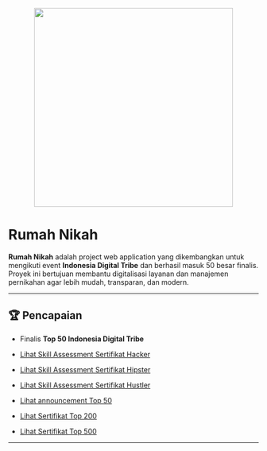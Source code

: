 <p align="center"><a href="https://laravel.com" target="_blank"><img src="https://raw.githubusercontent.com/laravel/art/master/logo-lockup/5%20SVG/2%20CMYK/1%20Full%20Color/laravel-logolockup-cmyk-red.svg" width="400"></a></p>

# Rumah Nikah

**Rumah Nikah** adalah project web application yang dikembangkan untuk mengikuti event **Indonesia Digital Tribe** dan berhasil masuk 50 besar finalis.  
Proyek ini bertujuan membantu digitalisasi layanan dan manajemen pernikahan agar lebih mudah, transparan, dan modern.

---

## 🏆 Pencapaian
- Finalis **Top 50 Indonesia Digital Tribe**
- [Lihat Skill Assessment Sertifikat Hacker](./docs/Hacker.jpg)
- [Lihat Skill Assessment Sertifikat Hipster](./docs/Hispter.jpg)
- [Lihat Skill Assessment Sertifikat Hustler](./docs/Hustler.jpg)
  
- [Lihat announcement Top 50](./docs/TOP50.jpg)
- [Lihat Sertifikat Top 200](./docs/TOP200.jpg)
- [Lihat Sertifikat Top 500](./docs/TOP500.jpg)  

---
